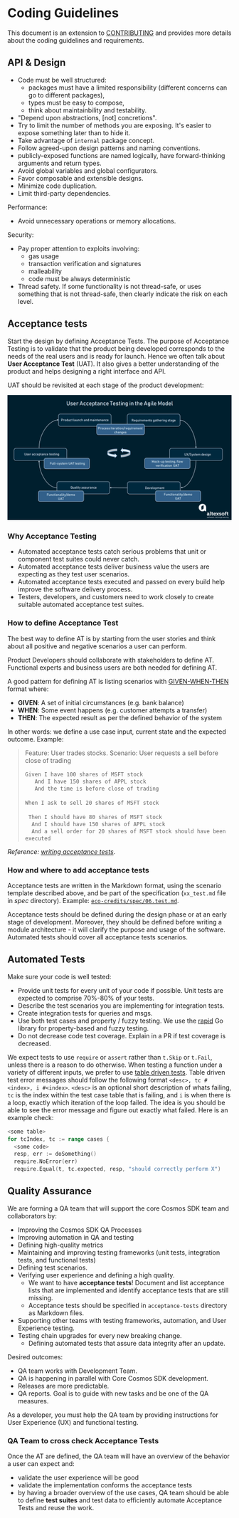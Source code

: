 # Coding Guidelines

This document is an extension to [CONTRIBUTING](./CONTRIBUTING.md) and provides more details about the coding guidelines and requirements.

## API & Design

* Code must be well structured:
    * packages must have a limited responsibility (different concerns can go to different packages),
    * types must be easy to compose,
    * think about maintainbility and testability.
* "Depend upon abstractions, [not] concretions".
* Try to limit the number of methods you are exposing. It's easier to expose something later than to hide it.
* Take advantage of `internal` package concept.
* Follow agreed-upon design patterns and naming conventions.
* publicly-exposed functions are named logically, have forward-thinking arguments and return types.
* Avoid global variables and global configurators.
* Favor composable and extensible designs.
* Minimize code duplication.
* Limit third-party dependencies.

Performance:

* Avoid unnecessary operations or memory allocations.

Security:

* Pay proper attention to exploits involving:
    * gas usage
    * transaction verification and signatures
    * malleability
    * code must be always deterministic
* Thread safety. If some functionality is not thread-safe, or uses something that is not thread-safe, then clearly indicate the risk on each level.

## Acceptance tests

Start the design by defining Acceptance Tests. The purpose of Acceptance Testing is to
validate that the product being developed corresponds to the needs of the real users
and is ready for launch. Hence we often talk about **User Acceptance Test** (UAT).
It also gives a better understanding of the product and helps designing a right interface
and API.

UAT should be revisited at each stage of the product development:

![acceptance-tests.png](./docs/static/img/acceptance-tests.png)

### Why Acceptance Testing

* Automated acceptance tests catch serious problems that unit or component test suites could never catch.
* Automated acceptance tests deliver business value the users are expecting as they test user scenarios.
* Automated acceptance tests executed and passed on every build help improve the software delivery process.
* Testers, developers, and customers need to work closely to create suitable automated acceptance test suites.

### How to define Acceptance Test

The best way to define AT is by starting from the user stories and think about all positive and negative scenarios a user can perform.

Product Developers should collaborate with stakeholders to define AT. Functional experts and business users are both needed for defining AT.

A good pattern for defining AT is listing scenarios with [GIVEN-WHEN-THEN](https://martinfowler.com/bliki/GivenWhenThen.html) format where:

* **GIVEN**: A set of initial circumstances (e.g. bank balance)
* **WHEN**: Some event happens (e.g. customer attempts a transfer)
* **THEN**: The expected result as per the defined behavior of the system

In other words: we define a use case input, current state and the expected outcome. Example:

> Feature: User trades stocks.
> Scenario: User requests a sell before close of trading
>
>     Given I have 100 shares of MSFT stock
>        And I have 150 shares of APPL stock
>        And the time is before close of trading
>
>     When I ask to sell 20 shares of MSFT stock
>
>      Then I should have 80 shares of MSFT stock
>       And I should have 150 shares of APPL stock
>       And a sell order for 20 shares of MSFT stock should have been executed

*Reference: [writing acceptance tests](https://openclassrooms.com/en/courses/4544611-write-agile-documentation-user-stories-acceptance-tests/4810081-writing-acceptance-tests)*.

### How and where to add acceptance tests

Acceptance tests are written in the Markdown format, using the scenario template described above, and be part of the specification (`xx_test.md` file in *spec* directory). Example: [`eco-credits/spec/06.test.md`](https://github.com/regen-network/regen-ledger/blob/7297783577e6cd102c5093365b573163680f36a1/x/ecocredit/spec/06_tests.md).

Acceptance tests should be defined during the design phase or at an early stage of development. Moreover, they should be defined before writing a module architecture - it will clarify the purpose and usage of the software.
Automated tests should cover all acceptance tests scenarios.

## Automated Tests

Make sure your code is well tested:

* Provide unit tests for every unit of your code if possible. Unit tests are expected to comprise 70%-80% of your tests.
* Describe the test scenarios you are implementing for integration tests.
* Create integration tests for queries and msgs.
* Use both test cases and property / fuzzy testing. We use the [rapid](pgregory.net/rapid) Go library for property-based and fuzzy testing.
* Do not decrease code test coverage. Explain in a PR if test coverage is decreased.

We expect tests to use `require` or `assert` rather than `t.Skip` or `t.Fail`,
unless there is a reason to do otherwise.
When testing a function under a variety of different inputs, we prefer to use
[table driven tests](https://github.com/golang/go/wiki/TableDrivenTests).
Table driven test error messages should follow the following format
`<desc>, tc #<index>, i #<index>`.
`<desc>` is an optional short description of whats failing, `tc` is the
index within the test case table that is failing, and `i` is when there
is a loop, exactly which iteration of the loop failed.
The idea is you should be able to see the
error message and figure out exactly what failed.
Here is an example check:

```go
<some table>
for tcIndex, tc := range cases {
  <some code>
  resp, err := doSomething()
  require.NoError(err)
  require.Equal(t, tc.expected, resp, "should correctly perform X")
```

## Quality Assurance

We are forming a QA team that will support the core Cosmos SDK team and collaborators by:

* Improving the Cosmos SDK QA Processes
* Improving automation in QA and testing
* Defining high-quality metrics
* Maintaining and improving testing frameworks (unit tests, integration tests, and functional tests)
* Defining test scenarios.
* Verifying user experience and defining a high quality.
    * We want to have **acceptance tests**! Document and list acceptance lists that are implemented and identify acceptance tests that are still missing.
    * Acceptance tests should be specified in `acceptance-tests` directory as Markdown files.
* Supporting other teams with testing frameworks, automation, and User Experience testing.
* Testing chain upgrades for every new breaking change.
    * Defining automated tests that assure data integrity after an update.

Desired outcomes:

* QA team works with Development Team.
* QA is happening in parallel with Core Cosmos SDK development.
* Releases are more predictable.
* QA reports. Goal is to guide with new tasks and be one of the QA measures.

As a developer, you must help the QA team by providing instructions for User Experience (UX) and functional testing.

### QA Team to cross check Acceptance Tests

Once the AT are defined, the QA team will have an overview of the behavior a user can expect and:

* validate the user experience will be good
* validate the implementation conforms the acceptance tests
* by having a broader overview of the use cases, QA team should be able to define **test suites** and test data to efficiently automate Acceptance Tests and reuse the work.
